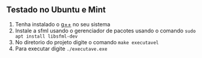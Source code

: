 ## Testado no Ubuntu e Mint ##

1. Tenha instalado o [g++](https://howtoinstall.co/pt/g++) no seu sistema
2. Instale a sfml usando o gerenciador de pacotes usando o comando ```sudo apt install libsfml-dev```
3. No diretorio do projeto digite o comando ```make executavel```
4. Para executar digite ```./executave.exe```
  
